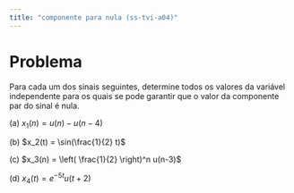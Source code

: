 ```yaml
---
title: "componente para nula (ss-tvi-a04)"
---
```


# Problema

Para cada um dos sinais seguintes, determine todos os valores da
variável independente para os quais se pode garantir que o valor da
componente par do sinal é nula.

(a) $x_1(n) = u(n) - u(n-4)$

(b) $x_2(t) = \sin(\frac{1}{2} t)$

(c) $x_3(n) = \left( \frac{1}{2} \right)^n u(n-3)$

(d) $x_4(t) = e^{-5t} u(t + 2)$